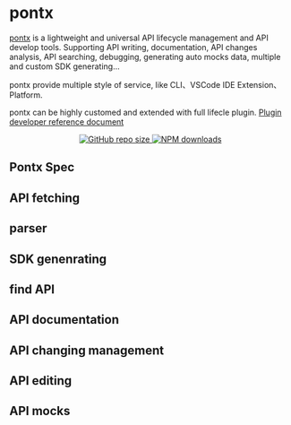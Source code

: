 # pontx

[pontx](https://github.com/pontjs/pontx) is a lightweight and universal API lifecycle management and API develop tools. Supporting API writing, documentation, API changes analysis, API searching, debugging, generating auto mocks data, multiple and custom SDK generating...

pontx provide multiple style of service, like CLI、VSCode IDE Extension、Platform.

pontx can be highly customed and extended with full lifecle plugin. [Plugin developer reference document](https://github.com/pontjs/pontx/blob/main/PluginContribution.md)

<p align="center">
 <a href="https://github.com/pontjs/pontx">
   <img alt = "GitHub repo size" src="https://img.shields.io/github/languages/code-size/pontjs/pontx" />
 </a>
 <a href="https://www.npmjs.com/package/pontx-manager?_blank">
   <img alt = "NPM downloads" src="https://img.shields.io/jsdelivr/npm/hm/pontx-manager?style=flat-square" />
 </a>
</p>

## Pontx Spec

## API fetching

## parser

## SDK genenrating

## find API

## API documentation

## API changing management

## API editing

## API mocks
